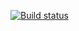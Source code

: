 [![Build status](https://ci.appveyor.com/api/projects/status/wr97r7rnqny9wqi2?svg=true)](https://ci.appveyor.com/project/KseniyaLazareva/rest)
